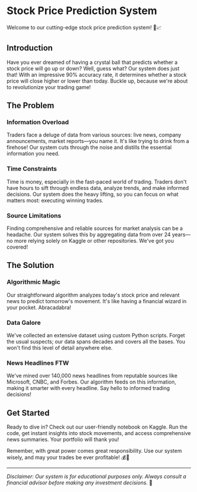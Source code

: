 # Stock Price Prediction System

Welcome to our cutting-edge stock price prediction system! 🚀📈

## Introduction

Have you ever dreamed of having a crystal ball that predicts whether a stock price will go up or down? Well, guess what? Our system does just that! With an impressive 90% accuracy rate, it determines whether a stock price will close higher or lower than today. Buckle up, because we're about to revolutionize your trading game!

## The Problem

### Information Overload

Traders face a deluge of data from various sources: live news, company announcements, market reports—you name it. It's like trying to drink from a firehose! Our system cuts through the noise and distills the essential information you need.

### Time Constraints

Time is money, especially in the fast-paced world of trading. Traders don't have hours to sift through endless data, analyze trends, and make informed decisions. Our system does the heavy lifting, so you can focus on what matters most: executing winning trades.

### Source Limitations

Finding comprehensive and reliable sources for market analysis can be a headache. Our system solves this by aggregating data from over 24 years—no more relying solely on Kaggle or other repositories. We've got you covered!

## The Solution

### Algorithmic Magic

Our straightforward algorithm analyzes today's stock price and relevant news to predict tomorrow's movement. It's like having a financial wizard in your pocket. Abracadabra!

### Data Galore

We've collected an extensive dataset using custom Python scripts. Forget the usual suspects; our data spans decades and covers all the bases. You won't find this level of detail anywhere else.

### News Headlines FTW

We've mined over 140,000 news headlines from reputable sources like Microsoft, CNBC, and Forbes. Our algorithm feeds on this information, making it smarter with every headline. Say hello to informed trading decisions!

## Get Started

Ready to dive in? Check out our user-friendly notebook on Kaggle. Run the code, get instant insights into stock movements, and access comprehensive news summaries. Your portfolio will thank you!

Remember, with great power comes great responsibility. Use our system wisely, and may your trades be ever profitable! 💰🔮

---

*Disclaimer: Our system is for educational purposes only. Always consult a financial advisor before making any investment decisions.* 🌟
